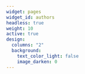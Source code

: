 ```yaml
---
widget: pages
widget_id: authors
headless: true
weight: 10
active: true
design:
  columns: "2"
  background:
    text_color_light: false
    image_darken: 0
---
```

